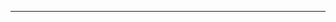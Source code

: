 <!--
CO_OP_TRANSLATOR_METADATA:
{
  "original_hash": "b12098603dc3061d3cdac77ecce93658",
  "translation_date": "2025-08-28T18:32:17+00:00",
  "source_file": "03-CoreGenerativeAITechniques/README.md",
  "language_code": "hr"
}
-->


---

